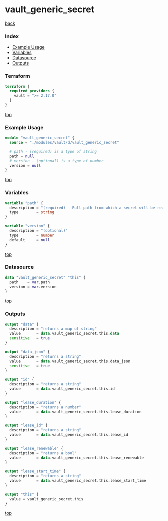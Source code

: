 # vault_generic_secret

[back](../vault.md)

### Index

- [Example Usage](#example-usage)
- [Variables](#variables)
- [Datasource](#datasource)
- [Outputs](#outputs)

### Terraform

```terraform
terraform {
  required_providers {
    vault = ">= 2.17.0"
  }
}
```

[top](#index)

### Example Usage

```terraform
module "vault_generic_secret" {
  source = "./modules/vault/d/vault_generic_secret"

  # path - (required) is a type of string
  path = null
  # version - (optional) is a type of number
  version = null
}
```

[top](#index)

### Variables

```terraform
variable "path" {
  description = "(required) - Full path from which a secret will be read."
  type        = string
}

variable "version" {
  description = "(optional)"
  type        = number
  default     = null
}
```

[top](#index)

### Datasource

```terraform
data "vault_generic_secret" "this" {
  path    = var.path
  version = var.version
}
```

[top](#index)

### Outputs

```terraform
output "data" {
  description = "returns a map of string"
  value       = data.vault_generic_secret.this.data
  sensitive   = true
}

output "data_json" {
  description = "returns a string"
  value       = data.vault_generic_secret.this.data_json
  sensitive   = true
}

output "id" {
  description = "returns a string"
  value       = data.vault_generic_secret.this.id
}

output "lease_duration" {
  description = "returns a number"
  value       = data.vault_generic_secret.this.lease_duration
}

output "lease_id" {
  description = "returns a string"
  value       = data.vault_generic_secret.this.lease_id
}

output "lease_renewable" {
  description = "returns a bool"
  value       = data.vault_generic_secret.this.lease_renewable
}

output "lease_start_time" {
  description = "returns a string"
  value       = data.vault_generic_secret.this.lease_start_time
}

output "this" {
  value = vault_generic_secret.this
}
```

[top](#index)